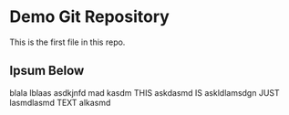# Demo Git Repository

This is the first file in this repo.

## Ipsum Below

blala lblaas asdkjnfd mad kasdm THIS askdasmd IS askldlamsdgn JUST lasmdlasmd TEXT alkasmd